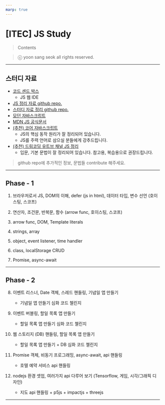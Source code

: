 ```yaml
---
marp: true
---
```


# [ITEC] JS Study

> Contents

> ⓒ yoon sang seok all rights reserved.

---

## 스터디 자료

- [코드 센드 박스](https://codesandbox.io/?from-app=1)
  - JS 웹 IDE
- [JS 정리 자료 github repo.](https://github.com/amamov/js-and-ts/tree/main/JavaScript)
- [스터디 자료 정리 github repo.](https://github.com/amamov/software-lecture/tree/main/frontend)
- [모던 자바스크립트](https://ko.javascript.info)
- [MDN JS 공식문서](https://developer.mozilla.org/ko/docs/Web/JavaScript)
- [(추천) 코어 자바스크립트](https://ridibooks.com/books/1160000021)
  - JS의 핵심 동작 원리가 잘 정리되어 있습니다.
  - JS를 주력 언어로 삼으실 분들에게 강추드립니다.
- [(추천) 드림코딩 유트브 채널 JS 정리](https://youtube.com/playlist?list=PLv2d7VI9OotTVOL4QmPfvJWPJvkmv6h-2)
  - 입문, 기본 문법이 잘 정리되어 있습니다. 참고용, 복습용으로 권장드립니다.

> github repo에 추가적인 정보, 문법들 contribute 해주세요.

---

## Phase - 1

1. 브라우저로서 JS, DOM의 이해, defer (js in html), 데이터 타입, 변수 선언 (호이스팅, 스코프)

2. 연산자, 조건문, 반복문, 함수 (arrow func, 호이스팅, 스코프)

3. arrow func, DOM, Template literals

4. strings, array

5. object, event listener, time handler

6. class, localStorage CRUD

7. Promise, async-await

---

## Phase - 2

8.  이벤트 리스너, Date 객체, 스레드 핸들링, 기념일 앱 만들기

    - 기념일 앱 만들기 심화 코드 첼린지

9.  이벤트 버블링, 할일 목록 앱 만들기

    - 할일 목록 앱 만들기 심화 코드 첼린지

10. 웹 스토리지 (DB) 핸들링, 할일 목록 앱 만들기


    - 할일 목록 앱 만들기 + DB 심화 코드 첼린지

11. Promise 객체, 비동기 프로그래밍, async-await, api 핸들링

    - 호텔 예약 서비스 api 핸들링

12. nodejs 환경 셋업, 여러가지 api 다루어 보기 (Tensorflow, 게임, 시각/그래픽 디자인)

    - 지도 api 핸들링 + p5js + impactjs + threejs

---
